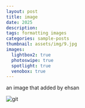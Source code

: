 ```yaml
---
layout: post
title: image
date: 2025
description: 
tags: formatting images
categories: sample-posts
thumbnail: assets/img/9.jpg
images:
  lightbox2: true
  photoswipe: true
  spotlight: true
  venobox: true
---
```


an image that added by ehsan

![git](https://github.com/eesphgos2/eesphgos2.github.io/blob/main/assets/img/8.jpg)
